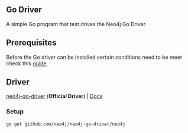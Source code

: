 ## Go Driver

A simple Go program that test drives the Neo4j Go Driver.

## Prerequisites

Before the Go driver can be installed certain conditions need to be meet check this [guide](https://medium.com/neo4j/lets-go-with-neo4j-4f153e343128).

## Driver

[neo4j-go-driver][go-driver] (**Official Driver**) | [Docs][go-driver-docs]

### Setup

```bash
go get github.com/neo4j/neo4j-go-driver/neo4j
```

[go-driver]: https://github.com/neo4j/neo4j-go-driver
[go-driver-docs]: https://godoc.org/github.com/neo4j/neo4j-go-driver/neo4j
